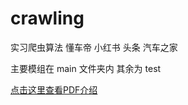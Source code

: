 # crawling
实习爬虫算法
懂车帝
小红书
头条
汽车之家

主要模组在 main 文件夹内 其余为 test

[点击这里查看PDF介绍](https://github.com/terrance2630/crawling/blob/main/%E6%93%8D%E4%BD%9C%E6%96%87%E6%A1%A3.pdf)
